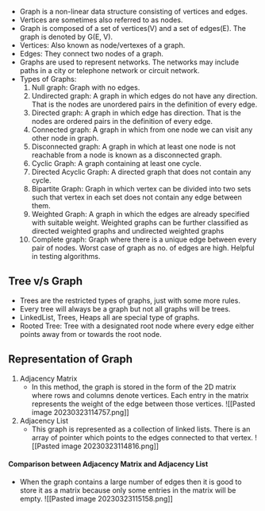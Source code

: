 - Graph is a non-linear data structure consisting of vertices and edges.
- Vertices are sometimes also referred to as nodes.
- Graph is composed of a set of vertices(V) and a set of edges(E). The graph is denoted by G(E, V).
- Vertices: Also known as node/vertexes of a graph.
- Edges: They connect two nodes of a graph.
- Graphs are used to represent networks. The networks may include paths in a city or telephone network or circuit network.
- Types of Graphs:
  1. Null graph: Graph with no edges.
  2. Undirected graph: A graph in which edges do not have any direction. That is the nodes are unordered pairs in the definition of every edge.
  3. Directed graph: A graph in which edge has direction. That is the nodes are ordered pairs in the definition of every edge.
  4. Connected graph: A graph in which from one node we can visit any other node in graph.
  5. Disconnected graph: A graph in which at least one node is not reachable from a node is known as a disconnected graph.
  6. Cyclic Graph: A graph containing at least one cycle.
  7. Directed Acyclic Graph: A directed graph that does not contain any cycle.
  8. Bipartite Graph: Graph in which vertex can be divided into two sets such that vertex in each set does not contain any edge between them.
  9. Weighted Graph: A graph in which the edges are already specified with suitable weight. Weighted graphs can be further classified as directed weighted graphs and undirected weighted graphs
  10. Complete graph: Graph where there is a unique edge between every pair of nodes. Worst case of graph as no. of edges are high. Helpful in testing algorithms.

## Tree v/s Graph
- Trees are the restricted types of graphs, just with some more rules.
- Every tree will always be a graph but not all graphs will be trees.
- LinkedList, Trees, Heaps all are special type of graphs.
- Rooted Tree: Tree with a designated root node where every edge either points away from or towards the root node.

## Representation of Graph
1. Adjacency Matrix
   - In this method, the graph is stored in the form of the 2D matrix where rows and columns denote vertices. Each entry in the matrix represents the weight of the edge between those vertices.
     ![[Pasted image 20230323114757.png]]
2. Adjacency List
   - This graph is represented as a collection of linked lists. There is an array of pointer which points to the edges connected to that vertex.
     ![[Pasted image 20230323114816.png]]
#### Comparison between Adjacency Matrix and Adjacency List
- When the graph contains a large number of edges then it is good to store it as a matrix because only some entries in the matrix will be empty.
  ![[Pasted image 20230323115158.png]]  

